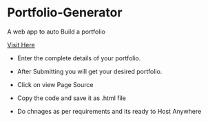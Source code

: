 # Portfolio-Generator

A web app to auto Build a portfolio

[Visit Here](https://portfoliogen.herokuapp.com/)

- Enter the complete details of your portfolio.

- After Submitting you will get your desired portfolio.

- Click on view Page Source

- Copy the code and save it as .html file

- Do chnages as per requirements and its ready to Host Anywhere
